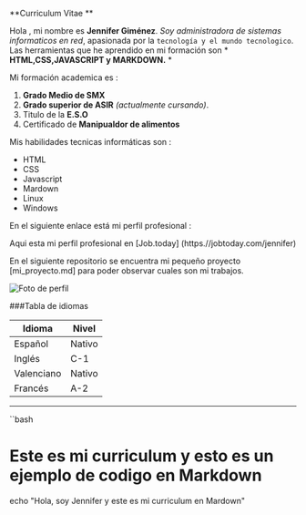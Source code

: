 **Curriculum Vitae **

Hola , mi nombre es **Jennifer Giménez**.
*Soy administradora de sistemas informaticos en red*, 
apasionada por la `tecnología y el mundo tecnologico`.
Las herramientas que he aprendido en mi formación son * **HTML,CSS,JAVASCRIPT y
MARKDOWN.** *

Mi formación academica es :
1. **Grado Medio de SMX**
2. **Grado superior de ASIR** *(actualmente cursando)*. 
3. Titulo de la  **E.S.O**
4. Certificado de **Manipualdor de alimentos**

Mis habilidades tecnicas informáticas son :
- HTML
- CSS
- Javascript
- Mardown
- Linux
- Windows

En el siguiente enlace está mi perfil profesional : 

Aqui esta mi perfil profesional en [Job.today] (https.//jobtoday.com/jennifer)

En el siguiente repositorio se encuentra mi pequeño proyecto [mi_proyecto.md]
para poder observar cuales son mi trabajos.

![Foto de perfil](/home/jennifer/Desktop/curriculum.png)

###Tabla de idiomas

|Idioma | Nivel |
|-------|-------|
|Español|Nativo |
|Inglés | C-1   |
|Valenciano| Nativo|
|Francés| A-2   |
---

``bash 
# Este es mi curriculum y esto es un ejemplo de codigo en Markdown
echo "Hola, soy Jennifer y este es mi curriculum en Mardown"
